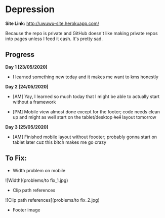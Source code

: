 # Depression

**Site Link:** http://uwuwu-site.herokuapp.com/

Because the repo is private and GitHub doesn't like making private repos into pages unless I feed it cash. It's pretty sad.

## Progress
**Day 1 [23/05/2020]**
- I learned something new today and it makes me want to kms honestly

**Day 2 [24/05/2020]**
- [AM] Yay, I learned so much today that I might be able to actually start without a framework

- [PM] Mobile view almost done except for the footer; code needs clean up and might as well start on the tablet/desktop ~~hell~~ layout tomorrow

**Day 3 [25/05/2020]**
- [AM] Finished mobile layout without foooter; probably gonna start on tablet later cuz this bitch makes me go crazy

## To Fix:

- Width problem on mobile

![Width](problems/to fix_1.jpg)

- Clip path references

![Clip path references](problems/to fix_2.jpg)

- Footer image